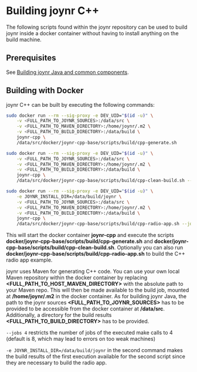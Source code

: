 # Building joynr C++
The following scripts found within the joynr repository can be used
to build joynr inside a docker container without having to install
anything on the build machine.

## Prerequisites
See [Building joynr Java and common components](java_building_joynr.md#Prerequisites).

## Building with Docker
joynr C++ can be built by executing the following commands:

```bash
sudo docker run --rm --sig-proxy -e DEV_UID="$(id -u)" \
    -v <FULL_PATH_TO_JOYNR_SOURCES>:/data/src \
    -v <FULL_PATH_TO_MAVEN_DIRECTORY>:/home/joynr/.m2 \
    -v <FULL_PATH_TO_BUILD_DIRECTORY>:/data/build \
    joynr-cpp \
    /data/src/docker/joynr-cpp-base/scripts/build/cpp-generate.sh

sudo docker run --rm --sig-proxy -e DEV_UID="$(id -u)" \
    -v <FULL_PATH_TO_JOYNR_SOURCES>:/data/src \
    -v <FULL_PATH_TO_MAVEN_DIRECTORY>:/home/joynr/.m2 \
    -v <FULL_PATH_TO_BUILD_DIRECTORY>:/data/build \
    joynr-cpp \
    /data/src/docker/joynr-cpp-base/scripts/build/cpp-clean-build.sh --jobs 4

sudo docker run --rm --sig-proxy -e DEV_UID="$(id -u)" \
    -e JOYNR_INSTALL_DIR=/data/build/joynr \
    -v <FULL_PATH_TO_JOYNR_SOURCES>:/data/src \
    -v <FULL_PATH_TO_MAVEN_DIRECTORY>:/home/joynr/.m2 \
    -v <FULL_PATH_TO_BUILD_DIRECTORY>:/data/build \
    joynr-cpp \
    /data/src/docker/joynr-cpp-base/scripts/build/cpp-radio-app.sh --jobs 4
```


This will start the docker container **joynr-cpp** and execute the scripts **docker/joynr-cpp-base/scripts/build/cpp-generate.sh** and **docker/joynr-cpp-base/scripts/build/cpp-clean-build.sh**. Optionally you can also run **docker/joynr-cpp-base/scripts/build/cpp-radio-app.sh** to build the C++ radio app example.

joynr uses Maven for generating C++ code. You can use your own local Maven repository within the docker container by replacing **&lt;FULL_PATH_TO_HOST_MAVEN_DIRECTORY&gt;** with the absolute path to your Maven repo. This will then be made available to the build job, mounted at **/home/joynr/.m2** in the docker container. As for building joynr Java, the path to the joynr sources **&lt;FULL_PATH_TO_JOYNR_SOURCES&gt;** has to be provided to be accessible from the docker container at **/data/src**. Additionally, a directory for the build results **&lt;FULL_PATH_TO_BUILD_DIRECTORY&gt;** has to be provided.

```--jobs 4``` restricts the number of jobs of the executed make calls to 4 (default is 8, which may lead to errors on too weak machines)

```-e JOYNR_INSTALL_DIR=/data/build/joynr``` in the second command makes the build results of the first execution available for the second script since they are necessary to build the radio app.
